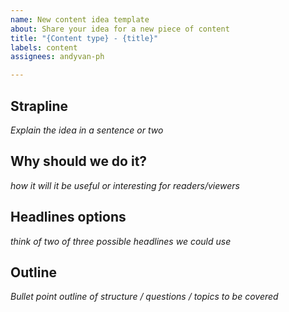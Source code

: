 ```yaml
---
name: New content idea template
about: Share your idea for a new piece of content
title: "{Content type} - {title}"
labels: content
assignees: andyvan-ph

---
```


## Strapline

_Explain the idea in a sentence or two_

## Why should we do it?

_how it will it be useful or interesting for readers/viewers_

## Headlines options

_think of two of three possible headlines we could use_

## Outline

_Bullet point outline of structure / questions / topics to be covered_
